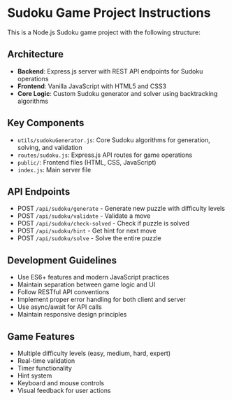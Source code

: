 <!-- Use this file to provide workspace-specific custom instructions to Copilot. For more details, visit https://code.visualstudio.com/docs/copilot/copilot-customization#_use-a-githubcopilotinstructionsmd-file -->

# Sudoku Game Project Instructions

This is a Node.js Sudoku game project with the following structure:

## Architecture
- **Backend**: Express.js server with REST API endpoints for Sudoku operations
- **Frontend**: Vanilla JavaScript with HTML5 and CSS3
- **Core Logic**: Custom Sudoku generator and solver using backtracking algorithms

## Key Components
- `utils/sudokuGenerator.js`: Core Sudoku algorithms for generation, solving, and validation
- `routes/sudoku.js`: Express.js API routes for game operations
- `public/`: Frontend files (HTML, CSS, JavaScript)
- `index.js`: Main server file

## API Endpoints
- POST `/api/sudoku/generate` - Generate new puzzle with difficulty levels
- POST `/api/sudoku/validate` - Validate a move
- POST `/api/sudoku/check-solved` - Check if puzzle is solved
- POST `/api/sudoku/hint` - Get hint for next move
- POST `/api/sudoku/solve` - Solve the entire puzzle

## Development Guidelines
- Use ES6+ features and modern JavaScript practices
- Maintain separation between game logic and UI
- Follow RESTful API conventions
- Implement proper error handling for both client and server
- Use async/await for API calls
- Maintain responsive design principles

## Game Features
- Multiple difficulty levels (easy, medium, hard, expert)
- Real-time validation
- Timer functionality
- Hint system
- Keyboard and mouse controls
- Visual feedback for user actions